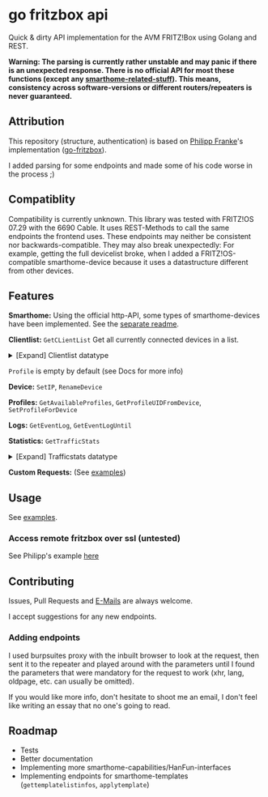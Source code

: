 # go fritzbox api

Quick & dirty API implementation for the AVM FRITZ!Box using Golang and REST. 

**Warning: The parsing is currently rather unstable and may panic if there is an unexpected response. There is no official API for most these functions (except any [smarthome-related-stuff](https://avm.de/fileadmin/user_upload/Global/Service/Schnittstellen/AHA-HTTP-Interface.pdf)). This means, consistency across software-versions or different routers/repeaters is never guaranteed.**

## Attribution

This repository (structure, authentication) is based on [Philipp Franke](https://github.com/philippfranke)'s implementation ([go-fritzbox](https://github.com/philippfranke/go-fritzbox)).

I added parsing for some endpoints and made some of his code worse in the process ;)

## Compatiblity

Compatibility is currently unknown. This library was tested with FRITZ!OS 07.29 with the 6690 Cable. It uses REST-Methods to call the same endpoints the frontend uses. These endpoints may neither be consistent nor backwards-compatible. They may also break unexpectedly: For example, getting the full devicelist broke, when I added a FRITZ!OS-compatible smarthome-device because it uses a datastructure different from other devices.

## Features

**Smarthome:** Using the official http-API, some types of smarthome-devices have been implemented. See the [separate readme](SMARTHOME.md).

**Clientlist:** 
`GetCLientList`
Get all currently connected devices in a list.

<details>
  <summary>[Expand] Clientlist datatype</summary>

```go
type Clientlist struct {
	Rootuid string
	Devices []struct {
		Devid     string
		Stateinfo struct {
			GuestOwe        bool
			Active          bool
			Guest           bool
			Online          bool
			Blocked         bool
			Realtime        bool
			Notallowed      bool
			InternetBlocked bool
		}
		Profile    Profile
		Devtype    string
		Dist       int
		Parent     string
		Category   string
		Ownentry   bool
		UID        string
		Conn       string
		Master     bool
		Ipinfo     []string
		Updateinfo struct {
			State string
		}
		Gateway  bool
		Nameinfo struct {
			Name string
		} 
		Children []interface{}
		Conninfo []struct {
			Speed   string
			SpeedTx int
			SpeedRx int
			Desc    string
		}
	}
}
```
</details>

`Profile` is empty by default (see Docs for more info)

**Device:** `SetIP`, `RenameDevice`

**Profiles:** `GetAvailableProfiles`, `GetProfileUIDFromDevice`, `SetProfileForDevice`

**Logs:** `GetEventLog`, `GetEventLogUntil`

**Statistics:** `GetTrafficStats`

<details>
  <summary>[Expand] Trafficstats datatype</summary>

```go
type TrafficStatistics struct {
    LastMonth TrafficForDuration
    ThisWeek  TrafficForDuration 
    Today     TrafficForDuration 
    Yesterday TrafficForDuration 
    ThisMonth TrafficForDuration 
}

type TrafficForDuration struct {
    BytesSentHigh     string 
    BytesSentLow      string 
    BytesReceivedHigh string
    BytesReceivedLow  string 
}
```
</details>

**Custom Requests:** (See [examples](/examples/main.go))

## Usage

See [examples](/examples/main.go).

### Access remote fritzbox over ssl (untested)

See Philipp's example [here](https://github.com/philippfranke/go-fritzbox#access-remote-fritzbox-over-ssl)

## Contributing

Issues, Pull Requests and [E-Mails](mailto:fritz@marius.codes) are always welcome.

I accept suggestions for any new endpoints.

### Adding endpoints

I used burpsuites proxy with the inbuilt browser to look at the request, then sent it to the repeater and played around with the parameters until I found the parameters that were mandatory for the request to work (xhr, lang, oldpage, etc. can usually be omitted).

If you would like more info, don't hesitate to shoot me an email, I don't feel like writing an essay that no one's going to read.

## Roadmap

- Tests
- Better documentation
- Implementing more smarthome-capabilities/HanFun-interfaces
- Implementing endpoints for smarthome-templates (`gettemplatelistinfos`, `applytemplate`)